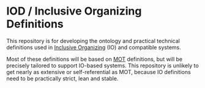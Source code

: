 # IOD / Inclusive Organizing Definitions
This repository is for developing the ontology and practical technical definitions used in [Inclusive Organizing](https://docs.google.com/document/d/1_KwMbdghVVv1FODuy21QsXXXHsAKTLGc0YGT64oh0mg/edit?usp=sharing) (IO) and compatible systems.  

Most of these definitions will be based on [MOT](https://github.com/gcassel/Modular-Organizing-Terminology) definitions, but will be precisely tailored to support IO-based systems.  This repository is unlikely to get nearly as extensive or self-referential as MOT, because IO definitions need to be practically strict, lean and stable.
